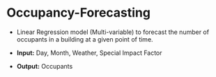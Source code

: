 # Occupancy-Forecasting

- Linear Regression model (Multi-variable) to forecast the number of occupants in a building at a given point of time.

- **Input:** Day, Month, Weather, Special Impact Factor
- **Output:** Occupants
